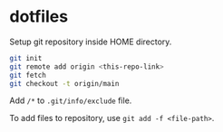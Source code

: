 # dotfiles

Setup git repository inside HOME directory.

```bash
git init
git remote add origin <this-repo-link>
git fetch
git checkout -t origin/main
```

Add `/*` to `.git/info/exclude` file.

To add files to repository, use `git add -f <file-path>`.